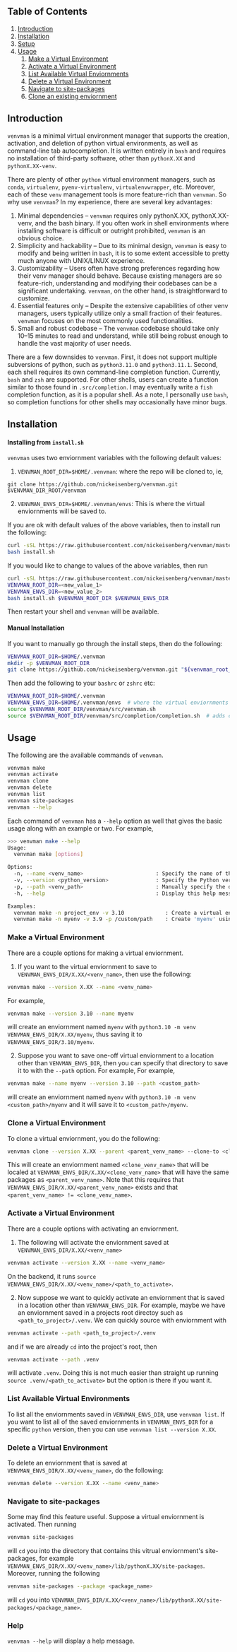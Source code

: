 ## Table of Contents
1. [Introduction](#introduction)
2. [Installation](#installation)
3. [Setup](#setup)
4. [Usage](#usage)
   <ol>
      <li><a href="#make-a-virtual-environment">
        Make a Virtual Environment
     </a></li>
      <li><a href="#activate-a-virtual-environment">
        Activate a Virtual Environment
      </a></li>
      <li><a href="#list-available-virtual-environments">
        List Available Virtual Enviornments
      </a></li>
      <li><a href="#delete-a-virtual-environment">
        Delete a Virtual Environment
      </a></li>
      <li><a href="#navigate-to-site-packages">
        Navigate to site-packages
      </a></li>
      <li><a href="#clone-a-venv">
        Clone an existing enviornment
      </a></li>
   </ol>

## Introduction
`venvman` is a minimal virtual environment manager that supports the creation,
activation, and deletion of python virtual environments, as well as
command-line tab autocompletion. It is written entirely in `bash` and requires
no installation of third-party software, other than `pythonX.XX` and
`pythonX.XX-venv`.

There are plenty of other `python` virtual environment managers, such as
`conda`, `virtualenv`, `pyenv-virtualenv`, `virtualenvwrapper`, etc. Moreover,
each of these `venv` management tools is more feature-rich than `venvman`. So
why use `venvman`? In my experience, there are several key advantages:

  1) Minimal dependencies – `venvman` requires only pythonX.XX, pythonX.XX-venv,
  and the bash binary. If you often work in shell environments where installing
  software is difficult or outright prohibited, `venvman` is an obvious choice.
  2) Simplicity and hackability – Due to its minimal design, `venvman` is easy
  to modify and being written in `bash`, it is to some extent accessible to
  pretty much anyone with UNIX/LINUX experience.
  3) Customizability – Users often have strong preferences regarding how their
  venv manager should behave. Because existing managers are so feature-rich,
  understanding and modifying their codebases can be a significant undertaking.
  `venvman`, on the other hand, is straightforward to customize.
  4) Essential features only – Despite the extensive capabilities of other venv
  managers, users typically utilize only a small fraction of their features.
  `venvman` focuses on the most commonly used functionalities.
  5) Small and robust codebase – The `venvman` codebase should take only 10–15
  minutes to read and understand, while still being robust enough to handle the
  vast majority of user needs.

There are a few downsides to `venvman`. First, it does not support multiple
subversions of python, such as `python3.11.0` and `python3.11.1`. Second, each
shell requires its own command-line completion function. Currently, `bash` and
`zsh` are supported. For other shells, users can create a function similar to
those found in `.src/completion`. I may eventually write a `fish` completion
function, as it is a popular shell. As a note, I personally use `bash`, so
completion functions for other shells may occasionally have minor bugs.


## Installation

#### Installing from `install.sh`
`venvman` uses two enviornment variables with the following default values: 
  1) `VENVMAN_ROOT_DIR=$HOME/.venvman`: where the repo will be cloned to, ie,
  ```
git clone https://github.com/nickeisenberg/venvman.git $VENVMAN_DIR_ROOT/venvman
  ```

  2) `VENVMAN_ENVS_DIR=$HOME/.venvman/envs`: This is where the virtual
  enviornments will be saved to. 

If you are ok with default values of the above variables, then to install run
the following:

```bash
curl -sSL https://raw.githubusercontent.com/nickeisenberg/venvman/master/install.sh -o install.sh 
bash install.sh
```

If you would like to change to values of the above variables, then run

```bash
curl -sSL https://raw.githubusercontent.com/nickeisenberg/venvman/master/install.sh -o install.sh 
VENVMAN_ROOT_DIR=<new_value_1>
VENVMAN_ENVS_DIR=<new_value_2>
bash install.sh $VENVMAN_ROOT_DIR $VENVMAN_ENVS_DIR
```

Then restart your shell and `venvman` will be available.


#### Manual Installation
If you want to manually go through the install steps, then do the following:

```bash
VENVMAN_ROOT_DIR=$HOME/.venvman
mkdir -p $VENVMAN_ROOT_DIR
git clone https://github.com/nickeisenberg/venvman.git "${venvman_root_dir}/venvman"
```

Then add the following to your `bashrc` or `zshrc` etc:
```bash
VENVMAN_ROOT_DIR=$HOME/.venvman
VENVMAN_ENVS_DIR=$HOME/.venvman/envs  # where the virtual enviornments will be saved to
source $VENVMAN_ROOT_DIR/venvman/src/venvman.sh
source $VENVMAN_ROOT_DIR/venvman/src/completion/completion.sh  # adds completion is available for your shell
```

## Usage
The following are the available commands of `venvman`.
```bash
venvman make 
venvman activate
venvman clone 
venvman delete 
venvman list
venvman site-packages
venvman --help
```
Each command of `venvman` has a `--help` option as well that gives the basic
usage along with an example or two. For example,
```bash
>>> venvman make --help
Usage:
  venvman make [options]

Options:
  -n, --name <venv_name>                       : Specify the name of the virtual environment to create.
  -v, --version <python_version>               : Specify the Python version to use for the virtual environment.
  -p, --path <venv_path>                       : Manually specify the directory where the virtual environment should be created.
  -h, --help                                   : Display this help message.

Examples:
  venvman make -n project_env -v 3.10             : Create a virtual environment named 'project_env' using Python 3.10.
  venvman make -n myenv -v 3.9 -p /custom/path    : Create 'myenv' using Python 3.9 at '/custom/path'.
```

### Make a Virtual Environment
There are a couple options for making a virtual enviornment.

1. If you want to the virtual enviornment to save to 
`VENVMAN_ENVS_DIR/X.XX/<venv_name>`, then
use the following:
```bash
venvman make --version X.XX --name <venv_name> 
```
For example,
```bash
venvman make --version 3.10 --name myenv
```
will create an enviornment named `myenv` with `python3.10 -m venv
VENVMAN_ENVS_DIR/X.XX/myenv`, thus saving it to `VENVMAN_ENVS_DIR/3.10/myenv`.

2. Suppose you want to save one-off virtual enviornment to a location other than
`VENVMAN_ENVS_DIR`, then you can specify that directory to save it to with the
`--path` option. For example,
For example,
```bash
venvman make --name myenv --version 3.10 --path <custom_path>
```
will create an enviornment named `myenv` with `python3.10 -m venv
<custom_path>/myenv` and it will save it to `<custom_path>/myenv`.


### Clone a Virtual Environment
To clone a virtual enviornment, you do the following:

```bash
venvman clone --version X.XX --parent <parent_venv_name> --clone-to <clone_venv_name>
```
This will create an enviornment named `<clone_venv_name>` that will be localed
at `VENVMAN_ENVS_DIR/X.XX/<clone_venv_name>` that will have the same packages
as `<parent_venv_name>`. Note that this requires that
`VENVMAN_ENVS_DIR/X.XX/<parent_venv_name>` exists and that 
`<parent_venv_name> != <clone_venv_name>`.


### Activate a Virtual Environment
There are a couple options with activating an enviornment.

1. The following will activate the enviornment saved at
   `VENVMAN_ENVS_DIR/X.XX/<venv_name>`
```bash
venvman activate --version X.XX --name <venv_name>
```
On the backend, it runs `source VENVMAN_ENVS_DIR/X.XX/<venv_name>/<path_to_activate>`.

2. Now suppose we want to quickly activate an enviornment that is saved in a location
other than `VENVMAN_ENVS_DIR`. For example, maybe we have an enviornment saved
in a projects root directoy such as `<path_to_project>/.venv`. We can quickly source
with enviornment with 
```bash
venvman activate --path <path_to_project>/.venv
```
and if we are already `cd` into the project's root, then
```bash
venvman activate --path .venv
```
will activate `.venv`. Doing this is not much easier than straight up running
`source .venv/<path_to_activate>` but the option is there if you want it.

### List Available Virtual Environments
To list all the enviornments saved in `VENVMAN_ENVS_DIR`, use `venvman list`.
If you want to list all of the saved enviornments in `VENVMAN_ENVS_DIR` for a 
specific `python` version, then you can use `venvman list --version X.XX`.

### Delete a Virtual Environment
To delete an enviornment that is saved at `VENVMAN_ENVS_DIR/X.XX/<venv_name>`,
do the following:
```bash
venvman delete --version X.XX --name <venv_name> 
```

### Navigate to site-packages
Some may find this feature useful. Suppose a virtual enviornment is activated.
Then running 
```bash
venvman site-packages
``` 
will `cd` you into the directory that contains 
this vitrual enviornment's site-packages, for example 
`VENVMAN_ENVS_DIR/X.XX/<venv_name>/lib/pythonX.XX/site-packages`.
Moreover, running the following 
```bash
venvman site-packages --package <package_name>
```
will `cd` you into
`VENVMAN_ENVS_DIR/X.XX/<venv_name>/lib/pythonX.XX/site-packages/<package_name>`.

### Help

`venvman --help` will display a help message.

